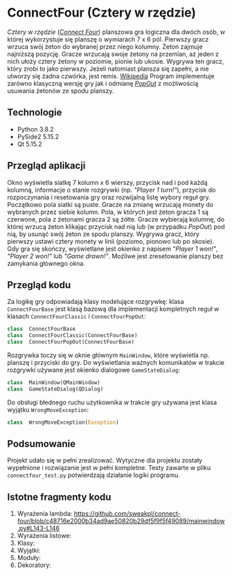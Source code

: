 # ConnectFour (Cztery w rzędzie)
*Cztery w rzędzie* ([*Connect Four*](https://en.wikipedia.org/wiki/Connect_Four)) planszowa gra logiczna dla dwóch osób, w której wykorzystuje się planszę o wymiarach 7 x 6 pól. Pierwszy gracz wrzuca swój żeton do wybranej przez niego kolumny. Żeton zajmuje najniższą pozycję. Gracze wrzucają swoje żetony na przemian, aż jeden z nich ułoży cztery żetony w poziomie, pionie lub ukosie. Wygrywa ten gracz, który zrobi to jako pierwszy. Jeżeli natomiast plansza się zapełni, a nie utworzy się żadna czwórka, jest remis. [Wikipedia](https://pl.wikipedia.org/wiki/Czw%C3%B3rki)
Program implementuje zarówno klasyczną wersję gry jak i odmianę [*PopOut*](https://en.wikipedia.org/wiki/Connect_Four#PopOut) z możliwością usuwania żetonów ze spodu planszy.

## Technologie
- Python 3.8.2
- PySide2 5.15.2
- Qt 5.15.2

## Przegląd aplikacji
Okno wyświetla siatkę 7 kolumn x 6 wierszy, przycisk nad i pod każdą kolumną, informacje o stanie rozgrywki (np. *"Player 1 turn!"*), przycisk do rozpoczynania i resetowania gry oraz rozwijalną listę wybory reguł gry. Początkowo pola siatki są puste. Gracze na zmianę wrzucają monety do wybranych przez siebie kolumn. Pola, w których jest żeton gracza 1 są czerwone, pola z żetonami gracza 2 są żółte. Gracze wybierają kolumnę, do której wrzucą żeton klikając przycisk nad nią lub (w przypadku *PopOut*) pod nią, by usunąć swój żeton ze spodu planszy. Wygrywa gracz, który pierwszy ustawi cztery monety w linii (poziomo, pionowo lub po skosie). Gdy gra się skończy, wyświetlane jest okienko z napisem *"Player 1 won!"*, *"Player 2 won!"* lub *"Game drawn!"*. Możliwe jest zresetowanie planszy bez zamykania głównego okna.

## Przegląd kodu
Za logikę gry odpowiadają klasy modelujące rozgrywkę: klasa `ConnectFourBase` jest klasą bazową dla implementacji kompletnych reguł w klasach `ConnectFourClassic` i `ConnectFourPopOut`:
```python
class  ConnectFourBase
class  ConnectFourClassic(ConnectFourBase)
class  ConnectFourPopOut(ConnectFourBase)
```
Rozgrywka toczy się w oknie głównym `MainWindow`, które wyświetla np. planszę i przyciski do gry. Do wyświetlania ważnych komunikatów w trakcie rozgrywki używane jest okienko dialogowe `GameStateDialog`:
```python
class  MainWindow(QMainWindow)
class  GameStateDialog(QDialog)
```
Do obsługi błednego ruchu użytkownika w trakcie gry używana jest klasa wyjątku `WrongMoveException`:
```python
class  WrongMoveException(Exception)
```

## Podsumowanie
Projekt udało się w pełni zrealizować. Wytyczne dla projektu zostały wypełnione i rozwiązanie jest w pełni kompletne. Testy zawarte w pliku `connectfour_test.py` potwierdzają działanie logiki programu.  

## Istotne fragmenty kodu
1. Wyrażenia lambda: https://github.com/sweakpl/connect-four/blob/c48716e2000b34ad9ae50820b29df5f9f5f49089/mainwindow.py#L143-L146
2. Wyrażenia listowe:
3. Klasy:
4. Wyjątki:
5. Moduły:
6. Dekoratory:
